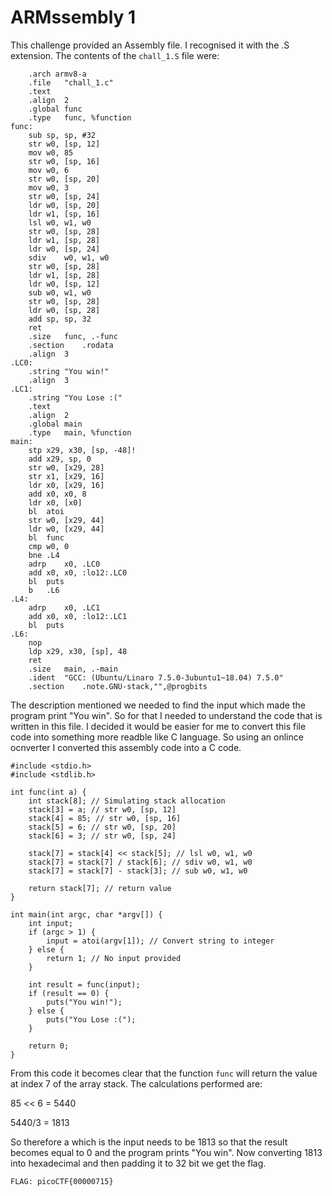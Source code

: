 # ARMssembly 1

This challenge provided an Assembly file. I recognised it with the .S extension. The contents of the `chall_1.S` file were:
```
	.arch armv8-a
	.file	"chall_1.c"
	.text
	.align	2
	.global	func
	.type	func, %function
func:
	sub	sp, sp, #32
	str	w0, [sp, 12]
	mov	w0, 85
	str	w0, [sp, 16]
	mov	w0, 6
	str	w0, [sp, 20]
	mov	w0, 3
	str	w0, [sp, 24]
	ldr	w0, [sp, 20]
	ldr	w1, [sp, 16]
	lsl	w0, w1, w0
	str	w0, [sp, 28]
	ldr	w1, [sp, 28]
	ldr	w0, [sp, 24]
	sdiv	w0, w1, w0
	str	w0, [sp, 28]
	ldr	w1, [sp, 28]
	ldr	w0, [sp, 12]
	sub	w0, w1, w0
	str	w0, [sp, 28]
	ldr	w0, [sp, 28]
	add	sp, sp, 32
	ret
	.size	func, .-func
	.section	.rodata
	.align	3
.LC0:
	.string	"You win!"
	.align	3
.LC1:
	.string	"You Lose :("
	.text
	.align	2
	.global	main
	.type	main, %function
main:
	stp	x29, x30, [sp, -48]!
	add	x29, sp, 0
	str	w0, [x29, 28]
	str	x1, [x29, 16]
	ldr	x0, [x29, 16]
	add	x0, x0, 8
	ldr	x0, [x0]
	bl	atoi
	str	w0, [x29, 44]
	ldr	w0, [x29, 44]
	bl	func
	cmp	w0, 0
	bne	.L4
	adrp	x0, .LC0
	add	x0, x0, :lo12:.LC0
	bl	puts
	b	.L6
.L4:
	adrp	x0, .LC1
	add	x0, x0, :lo12:.LC1
	bl	puts
.L6:
	nop
	ldp	x29, x30, [sp], 48
	ret
	.size	main, .-main
	.ident	"GCC: (Ubuntu/Linaro 7.5.0-3ubuntu1~18.04) 7.5.0"
	.section	.note.GNU-stack,"",@progbits
```

The description mentioned we needed to find the input which made the program print "You win". So for that I needed to understand the code that is written in this file. 
I decided it would be easier for me to convert this file code into something more readble like C language. So using an onlince ocnverter I converted this assembly code into a C code.

```
#include <stdio.h>
#include <stdlib.h>

int func(int a) {
    int stack[8]; // Simulating stack allocation
    stack[3] = a; // str w0, [sp, 12]
    stack[4] = 85; // str w0, [sp, 16]
    stack[5] = 6; // str w0, [sp, 20]
    stack[6] = 3; // str w0, [sp, 24]

    stack[7] = stack[4] << stack[5]; // lsl w0, w1, w0
    stack[7] = stack[7] / stack[6]; // sdiv w0, w1, w0
    stack[7] = stack[7] - stack[3]; // sub w0, w1, w0

    return stack[7]; // return value
}

int main(int argc, char *argv[]) {
    int input;
    if (argc > 1) {
        input = atoi(argv[1]); // Convert string to integer
    } else {
        return 1; // No input provided
    }

    int result = func(input);
    if (result == 0) {
        puts("You win!");
    } else {
        puts("You Lose :(");
    }

    return 0;
}
```
From this code it becomes clear that the function `func` will return the value at index 7 of the array stack. The calculations performed are:

85 << 6 = 5440

5440/3 = 1813

So therefore a which is the input needs to be 1813 so that the result becomes equal to 0 and the program prints "You win".
Now converting 1813 into hexadecimal and then padding it to 32 bit we get the flag.

`FLAG: picoCTF{00000715}`

